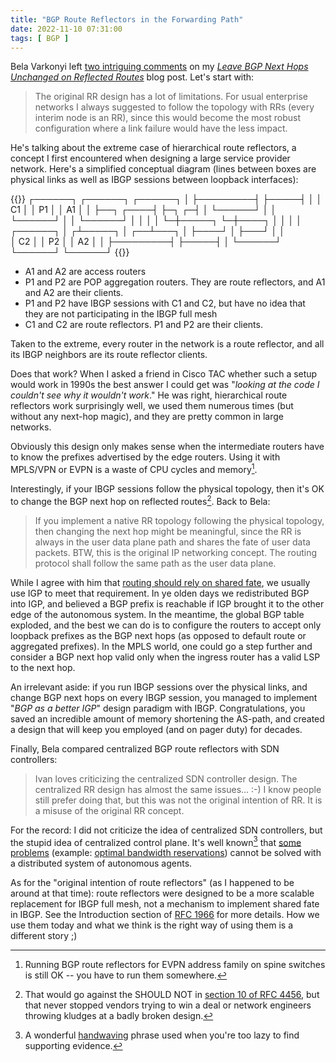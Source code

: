 ```yaml
---
title: "BGP Route Reflectors in the Forwarding Path"
date: 2022-11-10 07:31:00
tags: [ BGP ]
---
```

Bela Varkonyi left [two intriguing comments](/2022/10/bgp-route-reflector-next-hops/#1481) on my _[Leave BGP Next Hops Unchanged on Reflected Routes](/2022/10/bgp-route-reflector-next-hops/)_ blog post. Let's start with:

> The original RR design has a lot of limitations. For usual enterprise networks I always suggested to follow the topology with RRs (every interim node is an RR), since this would become the most robust configuration where a link failure would have the less impact.

He's talking about the extreme case of hierarchical route reflectors, a concept I first encountered when designing a large service provider network. Here's a simplified conceptual diagram (lines between boxes are physical links as well as IBGP sessions between loopback interfaces):
<!--more-->
{{<ascii>}}
┌──────┐         ┌──────┐     ┌──────┐
│      ├─────────┤      ├─────┤      │
│  C1  │         │  P1  │     │  A1  │
│      ├──┐ ┌────┤      ├─┐ ┌─┤      │
└──────┘  │ │    └──────┘ │ │ └──────┘
          │ │             │ │
          └─┼─────┐       └─┼────┐
            │     │         │    │
┌──────┐    │    ┌┴─────┐   │ ┌──┴───┐
│      ├────┘    │      ├───┘ │      │                          
│  C2  │         │  P2  │     │  A2  │
│      ├─────────┤      ├─────┤      │
└──────┘         └──────┘     └──────┘
{{</ascii>}}

* A1 and A2 are access routers
* P1 and P2 are POP aggregation routers. They are route reflectors, and A1 and A2 are their clients.
* P1 and P2 have IBGP sessions with C1 and C2, but have no idea that they are not participating in the IBGP full mesh
* C1 and C2 are route reflectors. P1 and P2 are their clients.

Taken to the extreme, every router in the network is a route reflector, and all its IBGP neighbors are its route reflector clients.

Does that work? When I asked a friend in Cisco TAC whether such a setup would work in 1990s the best answer I could get was "_looking at the code I couldn't see why it wouldn't work_." He was right, hierarchical route reflectors work surprisingly well, we used them numerous times (but without any next-hop magic), and they are pretty common in large networks.

Obviously this design only makes sense when the intermediate routers have to know the prefixes advertised by the edge routers. Using it with MPLS/VPN or EVPN is a waste of CPU cycles and memory[^LS].

[^LS]: Running BGP route reflectors for EVPN address family on spine switches is still OK -- you have to run them somewhere.

Interestingly, if your IBGP sessions follow the physical topology, then it's OK to change the BGP next hop on reflected routes[^VRFC]. Back to Bela:

[^VRFC]: That would go against the SHOULD NOT in [section 10 of RFC 4456](https://www.rfc-editor.org/rfc/rfc4456.html#section-10), but that never stopped vendors trying to win a deal or network engineers throwing kludges at a badly broken design.

> If you implement a native RR topology following the physical topology, then changing the next hop might be meaningful, since the RR is always in the user data plane path and shares the fate of user data packets. BTW, this is the original IP networking concept. The routing protocol shall follow the same path as the user data plane.

While I agree with him that [routing should rely on shared fate](/2014/08/fate-sharing-in-ip-networks/), we usually use IGP to meet that requirement. In ye olden days we redistributed BGP into IGP, and believed a BGP prefix is reachable if IGP brought it to the other edge of the autonomous system. In the meantime, the global BGP table exploded, and the best we can do is to configure the routers to accept only loopback prefixes as the BGP next hops (as opposed to default route or aggregated prefixes). In the MPLS world, one could go a step further and consider a BGP next hop valid only when the ingress router has a valid LSP to the next hop.

An irrelevant aside: if you run IBGP sessions over the physical links, and change BGP next hops on every IBGP session, you managed to implement "_BGP as a better IGP_" design paradigm with IBGP. Congratulations, you saved an incredible amount of memory shortening the AS-path, and created a design that will keep you employed (and on pager duty) for decades.

Finally, Bela compared centralized BGP route reflectors with SDN controllers:

> Ivan loves criticizing the centralized SDN controller design. The centralized RR design has almost the same issues... :-) I know people still prefer doing that, but this was not the original intention of RR. It is a misuse of the original RR concept.

For the record: I did not criticize the idea of centralized SDN controllers, but the stupid idea of centralized control plane. It's well known[^WK] that [some problems](/2013/01/edge-and-core-openflow-and-why-mpls-is/) (example: [optimal bandwidth reservations](/2018/02/machine-learning-and-network-traffic/)) cannot be solved with a distributed system of autonomous agents.

[^WK]: A wonderful [handwaving](https://wiki.c2.com/?HandWaving) phrase used when you're too lazy to find supporting evidence.

As for the "original intention of route reflectors" (as I happened to be around at that time): route reflectors were designed to be a more scalable replacement for IBGP full mesh, not a mechanism to implement shared fate in IBGP. See the Introduction section of [RFC 1966](https://datatracker.ietf.org/doc/html/rfc1966) for more details. How we use them today and what we think is the right way of using them is a different story ;)
